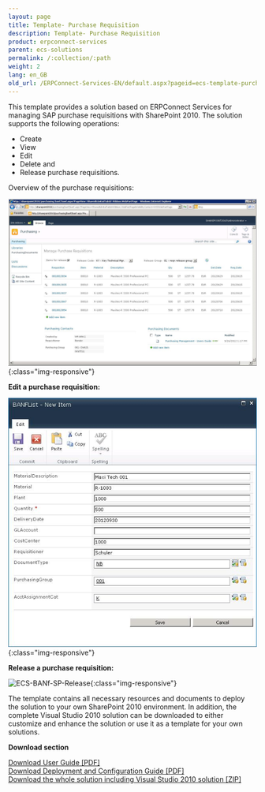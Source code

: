 ```yaml
---
layout: page
title: Template- Purchase Requisition
description: Template- Purchase Requisition
product: erpconnect-services
parent: ecs-solutions
permalink: /:collection/:path
weight: 2
lang: en_GB
old_url: /ERPConnect-Services-EN/default.aspx?pageid=ecs-template-purchase-requisition
---
```


This template provides a solution based on ERPConnect Services for managing SAP purchase requisitions with SharePoint 2010.
The solution supports the following operations:

- Create
- View
- Edit
- Delete and
- Release purchase requisitions.

Overview of the purchase requisitions:

![ECS-BANF-SP](/img/content/ECS-BANF-SP.jpg){:class="img-responsive"}

**Edit a purchase requisition:**

![ECS-BANf-SP-Create](/img/content/ECS-BANf-SP-Create.jpg){:class="img-responsive"}

**Release a purchase requisition:**

![ECS-BANf-SP-Release](/img/content/ECS-BANf-SP-Release.png){:class="img-responsive"}

The template contains all necessary resources and documents to deploy the solution to your own SharePoint 2010 environment. In addition, the complete Visual Studio 2010 solution can be downloaded to either customize and enhance the solution or use it as a template for your own solutions.

**Download section**  

[Download User Guide [PDF]](http://www.theobald-software.com/download/ERPConnectServices/templates/PRM-User-Guide.pdf)<br>
[Download Deployment and Configuration Guide [PDF]](https://files.theobald-software.com/download/ERPConnectServices/templates/PRM-Deployment-and-Configuration-Guide.pdf)<br>
[Download the whole solution including Visual Studio 2010 solution [ZIP]](http://www.theobald-software.com/download/ERPConnectServices/templates/Theobald-ECS-Template-Purchase-Requisition.zip)<br> 